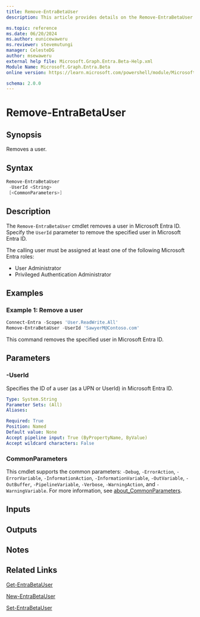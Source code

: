 ```yaml
---
title: Remove-EntraBetaUser
description: This article provides details on the Remove-EntraBetaUser command.

ms.topic: reference
ms.date: 06/20/2024
ms.author: eunicewaweru
ms.reviewer: stevemutungi
manager: CelesteDG
author: msewaweru
external help file: Microsoft.Graph.Entra.Beta-Help.xml
Module Name: Microsoft.Graph.Entra.Beta
online version: https://learn.microsoft.com/powershell/module/Microsoft.Graph.Entra.Beta/Remove-EntraBetaUser

schema: 2.0.0
---
```


# Remove-EntraBetaUser

## Synopsis

Removes a user.

## Syntax

```powershell
Remove-EntraBetaUser 
 -UserId <String>
 [<CommonParameters>]
```

## Description

The `Remove-EntraBetaUser` cmdlet removes a user in Microsoft Entra ID. Specify the `UserId` parameter to remove the specified user in Microsoft Entra ID.

The calling user must be assigned at least one of the following Microsoft Entra roles:

- User Administrator
- Privileged Authentication Administrator

## Examples

### Example 1: Remove a user

```powershell
Connect-Entra -Scopes 'User.ReadWrite.All'
Remove-EntraBetaUser -UserId 'SawyerM@Contoso.com'
```

This command removes the specified user in Microsoft Entra ID.

## Parameters

### -UserId

Specifies the ID of a user (as a UPN or UserId) in Microsoft Entra ID.

```yaml
Type: System.String
Parameter Sets: (All)
Aliases:

Required: True
Position: Named
Default value: None
Accept pipeline input: True (ByPropertyName, ByValue)
Accept wildcard characters: False
```

### CommonParameters

This cmdlet supports the common parameters: `-Debug`, `-ErrorAction`, `-ErrorVariable`, `-InformationAction`, `-InformationVariable`, `-OutVariable`, `-OutBuffer`, `-PipelineVariable`, `-Verbose`, `-WarningAction`, and `-WarningVariable`. For more information, see [about_CommonParameters](https://go.microsoft.com/fwlink/?LinkID=113216).

## Inputs

## Outputs

## Notes

## Related Links

[Get-EntraBetaUser](Get-EntraBetaUser.md)

[New-EntraBetaUser](New-EntraBetaUser.md)

[Set-EntraBetaUser](Set-EntraBetaUser.md)
